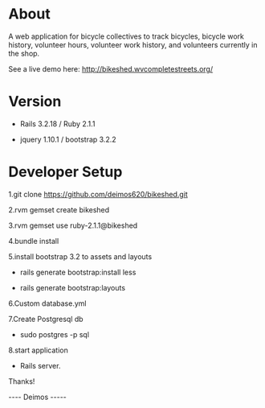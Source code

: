 ﻿# About
A web application for bicycle collectives to track bicycles, bicycle work history, volunteer hours, volunteer work history, and volunteers currently in the shop.

See a live demo here: <http://bikeshed.wvcompletestreets.org/>

# Version
  
  - Rails 3.2.18 / Ruby 2.1.1

  - jquery 1.10.1 / bootstrap 3.2.2

# Developer Setup

1.git clone https://github.com/deimos620/bikeshed.git

2.rvm gemset create bikeshed 

3.rvm gemset use ruby-2.1.1@bikeshed

4.bundle install

5.install bootstrap 3.2 to assets and layouts
   
   - rails generate bootstrap:install less
   
   - rails generate bootstrap:layouts

6.Custom database.yml

7.Create Postgresql db
  
  - sudo postgres -p sql

8.start application
  
  - Rails server.


Thanks!
 
 ---- Deimos -----
